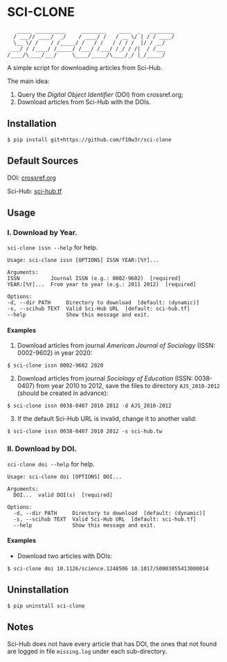 # SCI-CLONE

```
   _____ __________     ________    ____  _   ________
  / ___// ____/  _/    / ____/ /   / __ \/ | / / ____/
  \__ \/ /    / /_____/ /   / /   / / / /  |/ / __/   
 ___/ / /____/ /_____/ /___/ /___/ /_/ / /|  / /___   
/____/\____/___/     \____/_____/\____/_/ |_/_____/ 
```
A simple script for downloading articles from Sci-Hub. 

The main idea:

1. Query the *Digital Object Identifier* (DOI) from crossref.org;
2. Download articles from Sci-Hub with the DOIs.

## Installation

  ```{bash}
  $ pip install git+https://github.com/f10w3r/sci-clone
  ```

## Default Sources

  DOI: [crossref.org](https://crossref.org)

  Sci-Hub: [sci-hub.tf](https://sci-hub.tf)

## Usage

### I. Download by Year.

  ```sci-clone issn --help``` for help.
  ```{bash}
Usage: sci-clone issn [OPTIONS] ISSN YEAR:[%Y]...

Arguments:
  ISSN          Journal ISSN (e.g.: 0002-9602)  [required]
  YEAR:[%Y]...  From year to year (e.g.: 2011 2012)  [required]

Options:
  -d, --dir PATH     Directory to download  [default: (dynamic)]
  -s, --scihub TEXT  Valid Sci-Hub URL  [default: sci-hub.tf]
  --help             Show this message and exit.
  ```
#### Examples

   1. Download articles from journal _American Journal of Sociology_ (ISSN: 0002-9602) in year 2020:
   ```{bash}
   $ sci-clone issn 0002-9602 2020
   ```

   2. Download articles from journal _Sociology of Education_ (ISSN: 0038-0407) from year 2010 to 2012, save the files to directory ```AJS_2010-2012``` (should be created in advance):
   ```{bash}
   $ sci-clone issn 0038-0407 2010 2012 -d AJS_2010-2012
   ```

   3. If the default Sci-Hub URL is invalid, change it to another valid:
   ```{bash}
   $ sci-clone issn 0038-0407 2010 2012 -s sci-hub.tw
   ```

### II. Download by DOI.

```sci-clone doi --help``` for help.

```{bash}
Usage: sci-clone doi [OPTIONS] DOI...

Arguments:
  DOI...  valid DOI(s)  [required]

Options:
  -d, --dir PATH     Directory to download  [default: (dynamic)]
  -s, --scihub TEXT  Valid Sci-Hub URL  [default: sci-hub.tf]
  --help             Show this message and exit.
```

#### Examples

- Download two articles with DOIs:

```{bash}
$ sci-clone doi 10.1126/science.1248506 10.1017/S0003055413000014
```

## Uninstallation

```{bash}
$ pip uninstall sci-clone
```

## Notes

   Sci-Hub does not have every article that has DOI, the ones that not found are logged in file ```missing.log``` under each sub-directory.   
